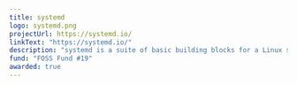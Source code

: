 ```yaml
---
title: systemd
logo: systemd.png
projectUrl: https://systemd.io/
linkText: "https://systemd.io/"
description: "systemd is a suite of basic building blocks for a Linux system. It provides a system and service manager that runs as PID 1 and starts the rest of the system."
fund: "FOSS Fund #19"
awarded: true
---
```




